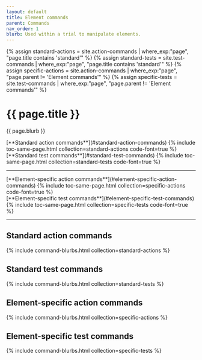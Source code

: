 ```yaml
---
layout: default
title: Element commands
parent: Commands
nav_order: 1
blurb: Used within a trial to manipulate elements.
---
```


<!-- VARIABLE ASSIGNMENT -->
{% assign standard-actions = site.action-commands | where_exp:"page", "page.title contains 'standard'" %}
{% assign standard-tests = site.test-commands | where_exp:"page", "page.title contains 'standard'" %}
{% assign specific-actions = site.action-commands | where_exp:"page", "page.parent != 'Element commands'" %}
{% assign specific-tests = site.test-commands | where_exp:"page", "page.parent != 'Element commands'" %}


# {{ page.title }}
{{ page.blurb }}

<!-- Standard command TOC -->
<div class="d-flex">
  <div class="pl-4 pr-2 pb-4" style="flex:1" markdown="1">
  [**Standard action commands**](#standard-action-commands)
  {% include toc-same-page.html collection=standard-actions code-font=true %}
  </div>
  
  <div class="pl-4 pr-2 pb-4" style="flex:1" markdown="1">
  [**Standard test commands**](#standard-test-commands)
  {% include toc-same-page.html collection=standard-tests code-font=true %}
  </div>
</div>

---

<!-- Element-specific command TOC -->
<div class="d-flex">
  <div class="pl-4 pr-2 pb-4" style="flex:1" markdown="1">
  [**Element-specific action commands**](#element-specific-action-commands)
  {% include toc-same-page.html collection=specific-actions code-font=true %}
  </div>
  
  <div class="pl-4 pr-2 pb-4" style="flex:1" markdown="1">
  [**Element-specific test commands**](#element-specific-test-commands) 
  {% include toc-same-page.html collection=specific-tests code-font=true %}
  </div>
</div>

---

## Standard action commands
<!-- Command blurbs -->
{% include command-blurbs.html collection=standard-actions %}

## Standard test commands
<!-- Command blurbs -->
{% include command-blurbs.html collection=standard-tests %}

## Element-specific action commands
<!-- Command blurbs -->
{% include command-blurbs.html collection=specific-actions %}

## Element-specific test commands
<!-- Command blurbs -->
{% include command-blurbs.html collection=specific-tests %}
